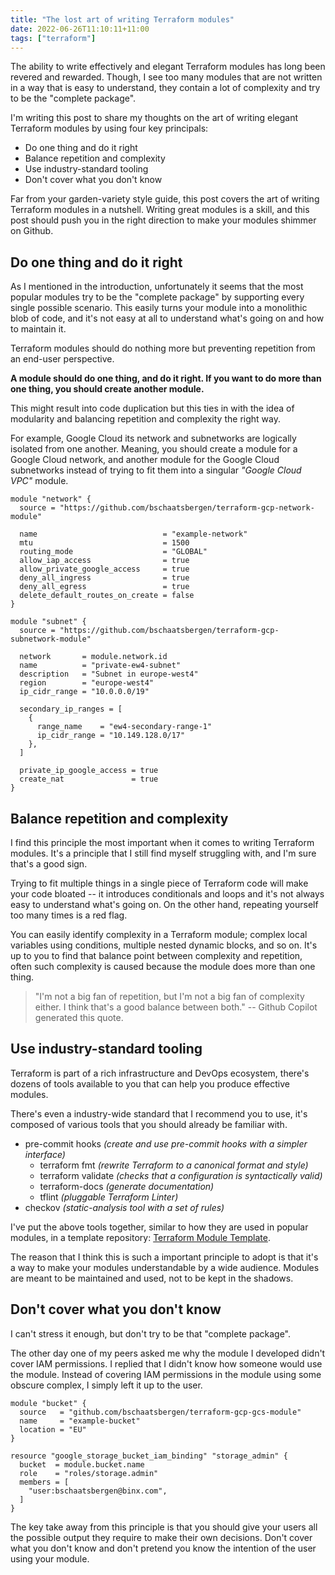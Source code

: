 ```yaml
---
title: "The lost art of writing Terraform modules"
date: 2022-06-26T11:10:11+11:00
tags: ["terraform"]
---
```


The ability to write effectively and elegant Terraform modules has long been revered and rewarded.
Though, I see too many modules that are not written in a way that is easy to understand, they contain a lot of complexity and try to be the "complete package".

I'm writing this post to share my thoughts on the art of writing elegant Terraform modules by using four key principals:

- Do one thing and do it right
- Balance repetition and complexity
- Use industry-standard tooling
- Don't cover what you don't know

Far from your garden-variety style guide, this post covers the art of writing Terraform modules in a nutshell. Writing great modules is a skill, and this post should push you in the right direction to make your modules shimmer on Github.

## Do one thing and do it right

As I mentioned in the introduction, unfortunately it seems that the most popular modules try to be the "complete package" by supporting every single possible scenario. This easily turns your module into a monolithic blob of code, and it's not easy at all to understand what's going on and how to maintain it.

Terraform modules should do nothing more but preventing repetition from an end-user perspective.

**A module should do one thing, and do it right. If you want to do more than one thing, you should create another module.**

This might result into code duplication but this ties in with the idea of modularity and balancing repetition and complexity the right way.

For example, Google Cloud its network and subnetworks are logically isolated from one another. Meaning, you should create a module for a Google Cloud network, and another module for the Google Cloud subnetworks instead of trying to fit them into a singular _"Google Cloud VPC"_ module.

```hcl
module "network" {
  source = "https://github.com/bschaatsbergen/terraform-gcp-network-module"

  name                            = "example-network"
  mtu                             = 1500
  routing_mode                    = "GLOBAL"
  allow_iap_access                = true
  allow_private_google_access     = true
  deny_all_ingress                = true
  deny_all_egress                 = true
  delete_default_routes_on_create = false
}

module "subnet" {
  source = "https://github.com/bschaatsbergen/terraform-gcp-subnetwork-module"

  network       = module.network.id
  name          = "private-ew4-subnet"
  description   = "Subnet in europe-west4"
  region        = "europe-west4"
  ip_cidr_range = "10.0.0.0/19"

  secondary_ip_ranges = [
    {
      range_name    = "ew4-secondary-range-1"
      ip_cidr_range = "10.149.128.0/17"
    },
  ]

  private_ip_google_access = true
  create_nat               = true
}
```

## Balance repetition and complexity

I find this principle the most important when it comes to writing Terraform modules. It's a principle that I still find myself struggling with, and I'm sure that's a good sign.

Trying to fit multiple things in a single piece of Terraform code will make your code bloated -- it introduces conditionals and loops and it's not always easy to understand what's going on.
On the other hand, repeating yourself too many times is a red flag.

You can easily identify complexity in a Terraform module; complex local variables using conditions, multiple nested dynamic blocks, and so on. It's up to you to find that balance point between complexity and repetition, often such complexity is caused because the module does more than one thing.

> "I'm not a big fan of repetition, but I'm not a big fan of complexity either. I think that's a good balance between both." -- Github Copilot generated this quote.

## Use industry-standard tooling

Terraform is part of a rich infrastructure and DevOps ecosystem, there's dozens of tools available to you that can help you produce effective modules.

There's even a industry-wide standard that I recommend you to use, it's composed of various tools that you should already be familiar with.

- pre-commit hooks _(create and use pre-commit hooks with a simpler interface)_
  - terraform fmt _(rewrite Terraform to a canonical format and style)_
  - terraform validate _(checks that a configuration is syntactically valid)_
  - terraform-docs _(generate documentation)_
  - tflint _(pluggable Terraform Linter)_
- checkov _(static-analysis tool with a set of rules)_

I've put the above tools together, similar to how they are used in popular modules, in a template repository: [Terraform Module Template](https://github.com/bschaatsbergen/terraform-module-template).

The reason that I think this is such a important principle to adopt is that it's a way to make your modules understandable by a wide audience. Modules are meant to be maintained and used, not to be kept in the shadows.

## Don't cover what you don't know

I can't stress it enough, but don't try to be that "complete package".

The other day one of my peers asked me why the module I developed didn't cover IAM permissions. I replied that I didn't know how someone would use the module.
Instead of covering IAM permissions in the module using some obscure complex, I simply left it up to the user.

```hcl
module "bucket" {
  source   = "github.com/bschaatsbergen/terraform-gcp-gcs-module"
  name     = "example-bucket"
  location = "EU"
}

resource "google_storage_bucket_iam_binding" "storage_admin" {
  bucket  = module.bucket.name
  role    = "roles/storage.admin"
  members = [
    "user:bschaatsbergen@binx.com",
  ]
}
```

The key take away from this principle is that you should give your users all the possible output they require to make their own decisions. Don't cover what you don't know and don't pretend you know the intention of the user using your module.